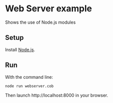 # Web Server example

Shows the use of Node.js modules

## Setup

Install [Node.js](http://nodejs.org).

## Run

With the command line:

```
node run webserver.cob
```

Then launch http://localhost:8000 in your browser.




